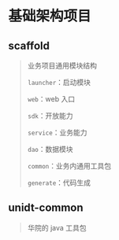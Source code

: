 # 基础架构项目

## scaffold 

> 业务项目通用模块结构
> 
> `launcher`：启动模块
> 
> `web`：web 入口
> 
> `sdk`：开放能力
> 
> `service`：业务能力
> 
> `dao`：数据模块
> 
> `common`：业务内通用工具包
> 
> `generate`：代码生成


## unidt-common

> 华院的 java 工具包